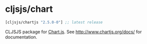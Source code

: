 # cljsjs/chart

[](dependency)
```clojure
[cljsjs/chartjs "2.5.0-0"] ;; latest release
```
[](/dependency)

CLJSJS package for [Chart.js](http://www.chartjs.org/). See http://www.chartjs.org/docs/ for documentation.
